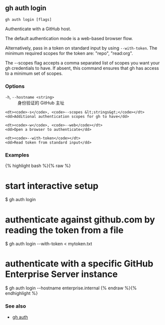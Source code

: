## gh auth login

```
gh auth login [flags]
```

Authenticate with a GitHub host.

The default authentication mode is a web-based browser flow.

Alternatively, pass in a token on standard input by using `--with-token`.
The minimum required scopes for the token are: "repo", "read:org".

The --scopes flag accepts a comma separated list of scopes you want your gh credentials to have. If
absent, this command ensures that gh has access to a minimum set of scopes.

### Options

<dl class="flags">
	<dt><code>-h</code>, <code>--hostname &lt;string&gt;</code></dt>
	<dd>身份验证的 GitHub 主址</dd>

    <dt><code>-s</code>, <code>--scopes &lt;strings&gt;</code></dt>
    <dd>Additional authentication scopes for gh to have</dd>

    <dt><code>-w</code>, <code>--web</code></dt>
    <dd>Open a browser to authenticate</dd>

    <dt><code>--with-token</code></dt>
    <dd>Read token from standard input</dd>

</dl>

### Examples

{% highlight bash %}{% raw %}

# start interactive setup

$ gh auth login

# authenticate against github.com by reading the token from a file

$ gh auth login --with-token < mytoken.txt

# authenticate with a specific GitHub Enterprise Server instance

$ gh auth login --hostname enterprise.internal
{% endraw %}{% endhighlight %}

### See also

- [gh auth](./gh_auth)
